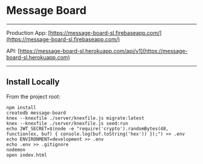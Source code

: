 # Message Board #

---

Production App: [https://message-board-sl.firebaseapp.com/](https://message-board-sl.firebaseapp.com/)

API: [https://message-board-sl.herokuapp.com/api/v1](https://message-board-sl.herokuapp.com)

-----

## Install Locally ##


From the project root:
```
npm install
createdb message-board
knex --knexfile ./server/knexfile.js migrate:latest
knex --knexfile ./server/knexfile.js seed:run
echo JWT_SECRET=$(node -e "require('crypto').randomBytes(48, function(ex, buf) { console.log(buf.toString('hex')) });") >> .env
echo ENVIRONMENT=development >> .env
echo .env >> .gitignore
nodemon
open index.html
```

